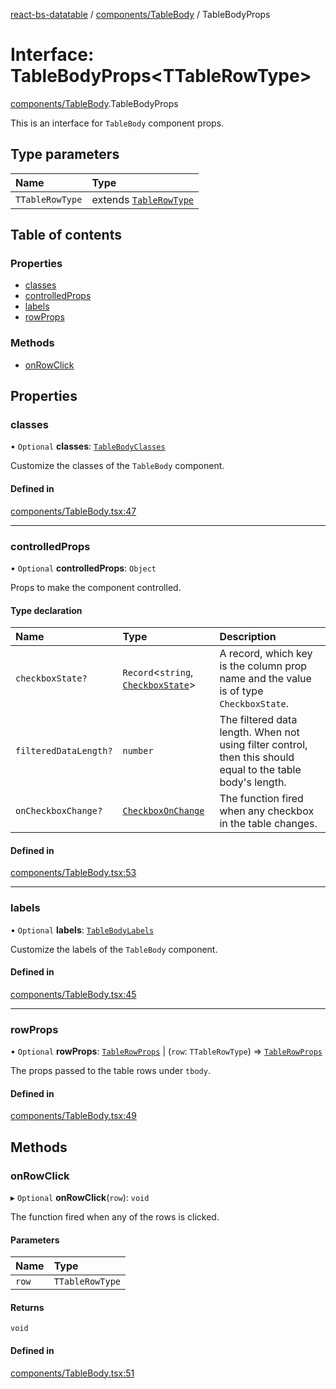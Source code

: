 [react-bs-datatable](../README.md) / [components/TableBody](../modules/components_TableBody.md) / TableBodyProps

# Interface: TableBodyProps<TTableRowType\>

[components/TableBody](../modules/components_TableBody.md).TableBodyProps

This is an interface for `TableBody` component props.

## Type parameters

| Name | Type |
| :------ | :------ |
| `TTableRowType` | extends [`TableRowType`](../modules/helpers_types.md#tablerowtype) |

## Table of contents

### Properties

- [classes](components_TableBody.TableBodyProps.md#classes)
- [controlledProps](components_TableBody.TableBodyProps.md#controlledprops)
- [labels](components_TableBody.TableBodyProps.md#labels)
- [rowProps](components_TableBody.TableBodyProps.md#rowprops)

### Methods

- [onRowClick](components_TableBody.TableBodyProps.md#onrowclick)

## Properties

### classes

• `Optional` **classes**: [`TableBodyClasses`](components_TableBody.TableBodyClasses.md)

Customize the classes of the `TableBody` component.

#### Defined in

[components/TableBody.tsx:47](https://github.com/imballinst/react-bs-datatable/blob/5f07b72/src/components/TableBody.tsx#L47)

___

### controlledProps

• `Optional` **controlledProps**: `Object`

Props to make the component controlled.

#### Type declaration

| Name | Type | Description |
| :------ | :------ | :------ |
| `checkboxState?` | `Record`<`string`, [`CheckboxState`](helpers_types.CheckboxState.md)\> | A record, which key is the column prop name and the value is of type `CheckboxState`. |
| `filteredDataLength?` | `number` | The filtered data length. When not using filter control, then this should equal to the table body's length. |
| `onCheckboxChange?` | [`CheckboxOnChange`](../modules/helpers_types.md#checkboxonchange) | The function fired when any checkbox in the table changes. |

#### Defined in

[components/TableBody.tsx:53](https://github.com/imballinst/react-bs-datatable/blob/5f07b72/src/components/TableBody.tsx#L53)

___

### labels

• `Optional` **labels**: [`TableBodyLabels`](components_TableBody.TableBodyLabels.md)

Customize the labels of the `TableBody` component.

#### Defined in

[components/TableBody.tsx:45](https://github.com/imballinst/react-bs-datatable/blob/5f07b72/src/components/TableBody.tsx#L45)

___

### rowProps

• `Optional` **rowProps**: [`TableRowProps`](../modules/components_TableBody.md#tablerowprops) \| (`row`: `TTableRowType`) => [`TableRowProps`](../modules/components_TableBody.md#tablerowprops)

The props passed to the table rows under `tbody`.

#### Defined in

[components/TableBody.tsx:49](https://github.com/imballinst/react-bs-datatable/blob/5f07b72/src/components/TableBody.tsx#L49)

## Methods

### onRowClick

▸ `Optional` **onRowClick**(`row`): `void`

The function fired when any of the rows is clicked.

#### Parameters

| Name | Type |
| :------ | :------ |
| `row` | `TTableRowType` |

#### Returns

`void`

#### Defined in

[components/TableBody.tsx:51](https://github.com/imballinst/react-bs-datatable/blob/5f07b72/src/components/TableBody.tsx#L51)
